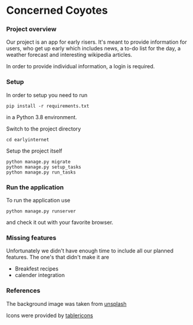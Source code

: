 #  Concerned Coyotes

### Project overview

Our project is an app for early risers. It's meant to provide information for users, who get up early which includes news, a to-do list for the day, a weather forecast and interesting wikipedia articles.

In order to provide individual information, a login is required.

###  Setup

In order to setup you need to run
```
pip install -r requirements.txt
```

in a Python 3.8 environment.

Switch to the project directory
```
cd earlyinternet
```

Setup the project itself

```
python manage.py migrate
python manage.py setup_tasks
python manage.py run_tasks
```

### Run the application

To run the application use

```
python manage.py runserver
```

and check it out with your favorite browser.

### Missing features

Unfortunately we didn't have enough time to include all our planned features. The one's that didn't make it are


* Breakfest recipes
* calender integration

### References

The background image was taken from [unsplash](https://unsplash.com/photos/IKbpXrInCJY)

Icons were provided by [tablericons](https://tablericons.com/) 